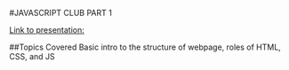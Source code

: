 #JAVASCRIPT CLUB PART 1

[Link to presentation:](https://docs.google.com/presentation/d/1SEK9WH3_hguNZvNu_KgYCz_5plhvgBJEA9NzE-CVjIg/edit?usp=sharing)

##Topics Covered
Basic intro to the structure of webpage, roles of HTML, CSS, and JS
